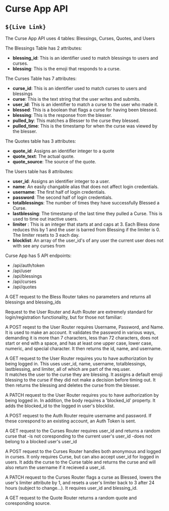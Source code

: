 Curse App API
===

`${Live Link}`
---

The Curse App API uses 4 tables:
Blessings, Curses, Quotes, and Users

The Blessings Table has 2 attributes:
- **blessing_id**: This is an identifier used to match blessings to users and curses.
- **blessing**: This is the emoji that responds to a curse.

The Curses Table has 7 attributes:

- **curse_id**: This is an identifier used to match curses to users and blessings
- **curse**: This is the text string that the user writes and submits.
- **user_id**: This is an identifier to match a curse to the user who made it.
- **blessed**: This is a boolean that flags a curse for having been blessed.
- **blessing**: This is the response from the blesser.
- **pulled_by**: This matches a Blesser to the curse they blessed.
- **pulled_time**: This is the timestamp for when the curse was viewed by the blesser.

The Quotes table has 3 attributes:
- **quote_id**: Assigns an identifier integer to a quote
- **quote_text**: The actual quote.
- **quote_source**: The source of the quote.

The Users table has 8 attributes:
- **user_id**: Assigns an identifier integer to a user.
- **name**: An easily changable alias that does not affect login credentials.
- **username**: The first half of login credentials.
- **password**: The second half of login credentials.
- **totalblessings**: The number of times they have successfully Blessed a Curse.
- **lastblessing**: The timestamp of the last time they pulled a Curse.  This is used to time out inactive users.
- **limiter** : This is an integer that starts at and caps at 3.  Each Bless done reduces this by 1 and the user is barred from Blessing if the limiter is 0.  The limiter resets to 3 each day.
- **blocklist**: An array of the user_id's of any user the current user does not with see any curses from


Curse App has 5 API endpoints:
- /api/auth/token
- /api/user
- /api/blessings
- /api/curses
- /api/quotes


A GET request to the Bless Router takes no parameters 
and returns all blessings and blessing_ids

Request to the User Router and Auth Router are extremely standard 
for login/registration functionality, but for those 
not familiar:

A POST reqest to the User Router requires 
Username, Password, and Name.
It is used to make an account.
It validates the password in various ways, demanding it is more than 7 characters, less than 72 characters, 
does not start or end with a space, and has at least one upper case, lower case, numeric, and special character.
It then returns the id, name, and username.

A GET request to the User Router requires you to have authorization by 
being logged in.  This uses user_id, name, username, totalblessings, lastblessing, and limiter, all 
of which are part of the req.user.  
It matches the user to the curse they are blessing.
It assigns a default emoji blessing to the curse if they did not make a decision before timing out.
It then returns the blessing and deletes the curse from the blesser.

A PATCH request to the User Router requires you to have authorization by being logged in. In addition, the body
requires a 'blocked_id' property.
It adds the blocked_id to the logged in user's blocklist.

A POST request to the Auth Router require username and password.  If these corespond to an existing 
account, an Auth Token is sent.

A GET request to the Curses Router requires user_id and returns a random curse that 
-is not coresponding to the current user's user_id
-does not belong to a blocked user's user_id

A POST request to the Curses Router handles both anonymous and logged in curses.
It only requires Curse, but can also accept user_id for logged in users.
It adds the curse to the Curse table and returns the curse and will also return the 
username if it recieved a user_id.

A PATCH request to the Curses Router flags a curse as Blessed, lowers the user's limiter attribute by 1, and resets a user's limiter back to 3 after 24 hours (subject to change...).
It requires user_id and blessing_id.

A GET request to the Quote Router returns a random quote and coresponding source.

